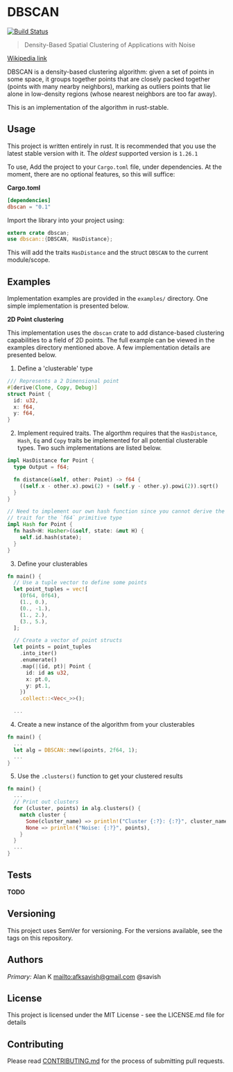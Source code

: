 # DBSCAN

[![Build Status](https://travis-ci.com/savish/dbscan.svg?branch=master)](https://travis-ci.com/savish/dbscan)

> Density-Based Spatial Clustering of Applications with Noise

[Wikipedia link](1)

DBSCAN is a density-based clustering algorithm: given a set of points in some space, it groups together points that are closely packed together (points with many nearby neighbors), marking as outliers points that lie alone in low-density regions (whose nearest neighbors are too far away).

This is an implementation of the algorithm in rust-stable.

## Usage

This project is written entirely in rust. It is recommended that you use the latest stable version with it. The _oldest_ supported version is `1.26.1`

To use, Add the project to your `Cargo.toml` file, under dependencies. At the moment, there are no optional features, so this will suffice:

**Cargo.toml**

```toml
[dependencies]
dbscan = "0.1"
```

Import the library into your project using:

```rust
extern crate dbscan;
use dbscan::{DBSCAN, HasDistance};
```

This will add the traits `HasDistance` and the struct `DBSCAN` to the current module/scope.

## Examples

Implementation examples are provided in the `examples/` directory. One simple implementation is presented below.

**2D Point clustering**

This implementation uses the `dbscan` crate to add distance-based clustering capabilities to a field of 2D points. The full example can be viewed in the examples directory mentioned above. A few implementation details are presented below.

1.  Define a 'clusterable' type

```rust
/// Represents a 2 Dimensional point
#[derive(Clone, Copy, Debug)]
struct Point {
  id: u32,
  x: f64,
  y: f64,
}
```

2.  Implement required traits. The algorthm requires that the `HasDistance`, `Hash`, `Eq` and `Copy` traits be implemented for all potential clusterable types. Two such implementations are listed below.

```rust
impl HasDistance for Point {
  type Output = f64;

  fn distance(&self, other: Point) -> f64 {
    ((self.x - other.x).powi(2) + (self.y - other.y).powi(2)).sqrt()
  }
}

// Need to implement our own hash function since you cannot derive the `Hash`
// trait for the `f64` primitive type
impl Hash for Point {
  fn hash<H: Hasher>(&self, state: &mut H) {
    self.id.hash(state);
  }
}
```

3.  Define your clusterables

```rust
fn main() {
  // Use a tuple vector to define some points
  let point_tuples = vec![
    (0f64, 0f64),
    (1., 0.),
    (0., -1.),
    (1., 2.),
    (3., 5.),
  ];

  // Create a vector of point structs
  let points = point_tuples
    .into_iter()
    .enumerate()
    .map(|(id, pt)| Point {
      id: id as u32,
      x: pt.0,
      y: pt.1,
    })
    .collect::<Vec<_>>();

  ...
```

4.  Create a new instance of the algorithm from your clusterables

```rust
fn main() {
  ...
  let alg = DBSCAN::new(&points, 2f64, 1);
  ...
}
```

5.  Use the `.clusters()` function to get your clustered results

```rust
fn main() {
  ...
  // Print out clusters
  for (cluster, points) in alg.clusters() {
    match cluster {
      Some(cluster_name) => println!("Cluster {:?}: {:?}", cluster_name, points),
      None => println!("Noise: {:?}", points),
    }
  }
  ...
}
```

## Tests

**TODO**

## Versioning

This project uses SemVer for versioning. For the versions available, see the tags on this repository.

## Authors

_Primary:_ Alan K <mailto:afksavish@gmail.com> @savish

## License

This project is licensed under the MIT License - see the LICENSE.md file for details

## Contributing

Please read [CONTRIBUTING.md](2) for the process of submitting pull requests.

[1]: https://en.wikipedia.org/wiki/DBSCAN
[2]: ./CONTRIBUTING.md
